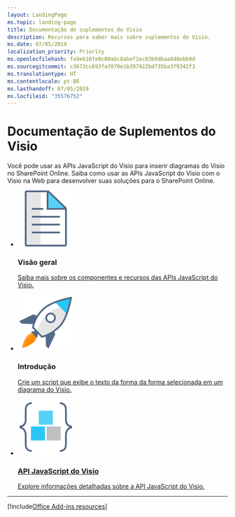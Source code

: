 ```yaml
---
layout: LandingPage
ms.topic: landing-page
title: Documentação de suplementos do Visio
description: Recursos para saber mais sobre suplementos do Visio.
ms.date: 07/05/2019
localization_priority: Priority
ms.openlocfilehash: fa9e616fe0c00abc8abef2ec03b9dbaa840ebb9d
ms.sourcegitcommit: c3673cc693fa7070e1b397922bd735ba3f9342f3
ms.translationtype: HT
ms.contentlocale: pt-BR
ms.lasthandoff: 07/05/2019
ms.locfileid: "35576752"
---
```

# <a name="visio-add-ins-documentation"></a>Documentação de Suplementos do Visio

Você pode usar as APIs JavaScript do Visio para inserir diagramas do Visio no SharePoint Online. Saiba como usar as APIs JavaScript do Visio com o Visio na Web para desenvolver suas soluções para o SharePoint Online. 

<ul class="panelContent cardsF cols cols3">
    <li>
        <div class="cardSize">
            <div class="cardPadding">
                <div class="card">
                    <div class="cardImageOuter">
                        <div class="cardImage">
                            <img src="../images/index-landing-page/i_article.svg" alt="Overview" />
                        </div>
                    </div>
                    <div class="cardText">
                        <h3>Visão geral</h3>
                        <p><a href="../reference/overview/visio-javascript-reference-overview.md">Saiba mais sobre os componentes e recursos das APIs JavaScript do Visio.</a></p>
                    </div>
                </div>
            </div>
        </div>
    </li>
    <li>
        <div class="cardSize">
            <div class="cardPadding">
                <div class="card">
                    <div class="cardImageOuter">
                        <div class="cardImage">
                            <img src="../images/index-landing-page/i_get-started.svg" alt="Getting started" />
                        </div>
                    </div>
                    <div class="cardText">
                        <h3>Introdução</h3>
                        <p><a href="../reference/overview/visio-javascript-reference-overview.md#get-started">Crie um script que exibe o texto da forma da forma selecionada em um diagrama do Visio.</p>
                    </div>
                </div>
            </div>
        </div>
    </li>
    <li>
        <div class="cardSize">
            <div class="cardPadding">
                <div class="card">
                    <div class="cardImageOuter">
                        <div class="cardImage">
                            <img src="../images/index-landing-page/i_code-blocks.svg" alt="Visio JavaScript API" />
                        </div>
                    </div>
                    <div class="cardText">
                        <h3>API JavaScript do Visio</h3>
                        <p><a href="/javascript/api/visio">Explore informações detalhadas sobre a API JavaScript do Visio.</a></p>
                    </div>
                </div>
            </div>
        </div>
    </li>
</ul>

---

[!include[Office Add-ins resources](../includes/landing-page-resources-no-script-lab.md)]
